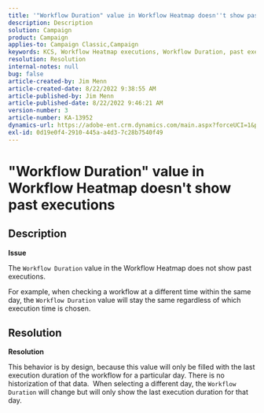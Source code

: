 ```yaml
---
title: '"Workflow Duration" value in Workflow Heatmap doesn''t show past executions'
description: Description
solution: Campaign
product: Campaign
applies-to: Campaign Classic,Campaign
keywords: KCS, Workflow Heatmap executions, Workflow Duration, past executions, Adobe Campaign
resolution: Resolution
internal-notes: null
bug: false
article-created-by: Jim Menn
article-created-date: 8/22/2022 9:38:55 AM
article-published-by: Jim Menn
article-published-date: 8/22/2022 9:46:21 AM
version-number: 3
article-number: KA-13952
dynamics-url: https://adobe-ent.crm.dynamics.com/main.aspx?forceUCI=1&pagetype=entityrecord&etn=knowledgearticle&id=832f253b-fe21-ed11-b83e-0022480866ad
exl-id: 0d19e0f4-2910-445a-a4d3-7c28b7540f49
---
```

# "Workflow Duration" value in Workflow Heatmap doesn't show past executions

## Description


<b>Issue</b>

The `Workflow Duration` value in the Workflow Heatmap does not show past executions.

For example, when checking a workflow at a different time within the same day, the `Workflow Duration` value will stay the same regardless of which execution time is chosen.


## Resolution


<b>Resolution</b>

This behavior is by design, because this value will only be filled with the last execution duration of the workflow for a particular day.
There is no historization of that data. 
When selecting a different day, the `Workflow Duration` will change but will only show the last execution duration for that day.
